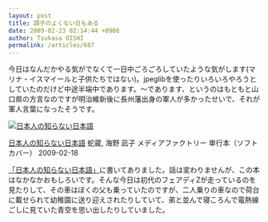 ```yaml
---
layout: post
title: 調子のよくない日もある
date: 2009-02-23 02:14:44 +0900
author: Tsukasa OISHI
permalink: /articles/687
---
```


今日はなんだかやる気がでなくて一日中ごろごろしていたような気がします(マリナ・イスマイールと子供たちではない)。jpeglibを使ったりいろいろやろうとしていたのだけど中途半端中であります。～であります、というのはもともと山口県の方言なのですが明治維新後に長州藩出身の軍人が多かったせいで、それが軍人言葉になったそうです。

 [![日本人の知らない日本語](https://images-na.ssl-images-amazon.com/images/I/51a3N2pvGzL._SL160_.jpg "日本人の知らない日本語")](http://www.amazon.co.jp/%E6%97%A5%E6%9C%AC%E4%BA%BA%E3%81%AE%E7%9F%A5%E3%82%89%E3%81%AA%E3%81%84%E6%97%A5%E6%9C%AC%E8%AA%9E-%E8%9B%87%E8%94%B5/dp/4840126739%3FSubscriptionId%3DAKIAIKJECTBTL3JTYTKA%26tag%3Dkaeruspoon-22%26linkCode%3Dxm2%26camp%3D2025%26creative%3D165953%26creativeASIN%3D4840126739)

 [日本人の知らない日本語](http://www.amazon.co.jp/%E6%97%A5%E6%9C%AC%E4%BA%BA%E3%81%AE%E7%9F%A5%E3%82%89%E3%81%AA%E3%81%84%E6%97%A5%E6%9C%AC%E8%AA%9E-%E8%9B%87%E8%94%B5/dp/4840126739%3FSubscriptionId%3DAKIAIKJECTBTL3JTYTKA%26tag%3Dkaeruspoon-22%26linkCode%3Dxm2%26camp%3D2025%26creative%3D165953%26creativeASIN%3D4840126739)
蛇蔵, 海野 凪子
メディアファクトリー
単行本（ソフトカバー）
2009-02-18

 [「日本人の知らない日本語」](http://www.amazon.co.jp/%E6%97%A5%E6%9C%AC%E4%BA%BA%E3%81%AE%E7%9F%A5%E3%82%89%E3%81%AA%E3%81%84%E6%97%A5%E6%9C%AC%E8%AA%9E-%E8%9B%87%E8%94%B5/dp/4840126739%3FSubscriptionId%3DAKIAIKJECTBTL3JTYTKA%26tag%3Dkaeruspoon-22%26linkCode%3Dxm2%26camp%3D2025%26creative%3D165953%26creativeASIN%3D4840126739)に書いてありました。話は変わりませんが、この本はなかなかおもしろいです。そんな今日は初代のフェアディZが走っているのを見たりして、その車はぼくの父も乗っていたのですが、二人乗りの車なので荷台に載せられて幼稚園に送り迎えされたりしていて、弟と並んで寝ころんで電熱線ごしに見ていた青空を思い出したりしていました。
